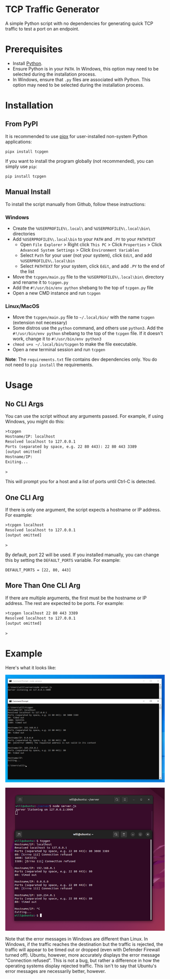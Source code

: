 # TCP Traffic Generator

A simple Python script with no dependencies for generating quick TCP traffic to test a port on an endpoint.

# Prerequisites

- Install [Python](https://www.python.org/).
- Ensure Python is in your `PATH`. In Windows, this option may need to be selected during the installation process.
- In Windows, ensure that `.py` files are associated with Python. This option may need to be selected during the installation process.

# Installation

## From PyPI

It is recommended to use [pipx](https://github.com/pypa/pipx) for user-installed non-system Python applications:

```
pipx install tcpgen
```

If you want to install the program globally (not recommended), you can simply use `pip`:

```
pip install tcpgen
```

## Manual Install

To install the script manually from Github, follow these instructions:

### Windows

- Create the `%USERPROFILE%\.local\` and `%USERPROFILE%\.local\bin\` directories
- Add `%USERPROFILE%\.local\bin` to your `PATH` and `.PY` to your `PATHTEXT`
  - Open `File Explorer` > Right click `This PC` > Click `Properties` > Click `Advanced System Settings` > Click `Environment Variables`
  - Select `Path` for your user (not your system), click `Edit`, and add `%USERPROFILE%\.local\bin`
  - Select `PATHTEXT` for your system, click `Edit`, and add `.PY` to the end of the list
- Move the `tcpgen/main.py` file to the `%USERPROFILE%\.local\bin\` directory and rename it to `tcpgen.py`
- Add the `#!/usr/bin/env python` shebang to the top of `tcpgen.py` file
- Open a new CMD instance and run `tcpgen`

### Linux/MacOS

- Move the `tcpgen/main.py` file to `~/.local/bin/` with the name `tcpgen` (extension not necessary)
- Some distros use the `python` command, and others use `python3`. Add the `#!/usr/bin/env python` shebang to the top of the `tcpgen` file. If it doesn't work, change it to `#!/usr/bin/env python3`
- `chmod u+x ~/.local/bin/tcpgen` to make the file executable.
- Open a new terminal session and run `tcpgen`

**Note**: The `requirements.txt` file contains dev dependencies only. You do not need to `pip install` the requirements.

# Usage

## No CLI Args

You can use the script without any arguments passed. For example, if using Windows, you might do this:

```
>tcpgen
Hostname/IP: localhost
Resolved localhost to 127.0.0.1
Ports (separated by space, e.g. 22 80 443): 22 80 443 3389
[output omitted]
Hostname/IP:
Exiting...

>
```

This will prompt you for a host and a list of ports until Ctrl-C is detected.

## One CLI Arg

If there is only one argument, the script expects a hostname or IP address. For example:

```
>tcpgen localhost
Resolved localhost to 127.0.0.1
[output omitted]

>
```

By default, port 22 will be used. If you installed manually, you can change this by setting the `DEFAULT_PORTS` variable. For example:

```
DEFAULT_PORTS = [22, 80, 443]
```

## More Than One CLI Arg

If there are multiple arguments, the first must be the hostname or IP address. The rest are expected to be ports. For example:

```
>tcpgen localhost 22 80 443 3389
Resolved localhost to 127.0.0.1
[output omitted]

>
```

# Example

Here's what it looks like:

![Windows](https://github.com/WillChamness/tcpgen/blob/main/.github/windows_example.png?raw=True)

![Ubuntu](https://github.com/WillChamness/tcpgen/blob/main/.github/ubuntu_example.png?raw=True)

Note that the error messages in Windows are different than Linux. In Windows, if the traffic reaches the destination but the traffic is rejected, the traffic will appear to be timed out or dropped (even with Defender Firewall turned off). Ubuntu, however, more accurately displays the error message "Connection refused". This is not a bug, but rather a difference in how the operating systems display rejected traffic. This isn't to say that Ubuntu's error messages are necessarily better, however.
